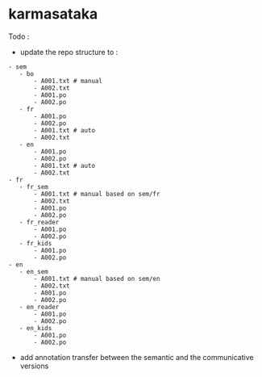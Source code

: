 # karmasataka

Todo : 

 * update the repo structure to :
 ```
- sem
    - bo
        - A001.txt # manual 
        - A002.txt 
        - A001.po 
        - A002.po 
    - fr
        - A001.po 
        - A002.po 
        - A001.txt # auto
        - A002.txt
    - en
        - A001.po 
        - A002.po 
        - A001.txt # auto
        - A002.txt 
- fr 
    - fr_sem
        - A001.txt # manual based on sem/fr
        - A002.txt 
        - A001.po 
        - A002.po 
    - fr_reader
        - A001.po 
        - A002.po 
    - fr_kids
        - A001.po 
        - A002.po 
- en 
    - en_sem
        - A001.txt # manual based on sem/en
        - A002.txt 
        - A001.po 
        - A002.po 
    - en_reader
        - A001.po 
        - A002.po 
    - en_kids
        - A001.po 
        - A002.po
```
 * add annotation transfer between the semantic and the communicative versions